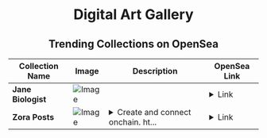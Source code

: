 <div align="center">

# Digital Art Gallery

## Trending Collections on OpenSea

| Collection Name                       | Image                                                                                     | Description                       | OpenSea Link                                                                                          |
|---------------------------------------|-------------------------------------------------------------------------------------------|-----------------------------------|--------------------------------------------------------------------------------------------------------|
| **Jane Biologist** | ![Image](https://i.seadn.io/s/raw/files/9502f5abcee84c9bf1d4dd86fe645d2d.gif?w=500&auto=format?w=200&auto=format) |  | <details><summary>Link</summary>[Jane Biologist](https://opensea.io/collection/jane-biologist-16)</details> |
| **Zora Posts** | ![Image](https://i.seadn.io/s/raw/files/188975c7bfdb0334210c5473c4c815f9.jpg?w=500&auto=format?w=200&auto=format) | <details><summary>Create and connect onchain. ht...</summary>Create and connect onchain. https://zora.co</details> | <details><summary>Link</summary>[Zora Posts](https://opensea.io/collection/zora-posts-529)</details> |

</div>